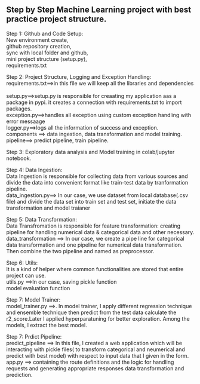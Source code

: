 ## Step by Step Machine Learning project with best practice project structure.

Step 1: Github and Code Setup:<br>
New environment create,<br>
github repository creation,<br>
sync with local folder and github, <br>
mini project structure (setup.py),<br>
requirements.txt<br>

Step 2: Project Structure, Logging and Exception Handling:<br>
requirements.txt==>in this file we will keep all the libraries and dependencies<br><br>
setup.py==>setup.py is responsible for creaating my application aas a package in pypi. it creates a connection with requirements.txt to import packages.<br>
exception.py==>handles all exception using custom exception handling with error messaage<br>
logger.py==>logs all the information of success and exception.<br>
components ==> data ingestion, data transformation and model training.
pipeline==> predict pipeline, train pipeline.

Step 3: Exploratory data analysis and Model training in colab/jupyter notebook.<br>

Step 4: Data Ingestion:<br>
Data Ingestion is responsible for collecting data from various sources and divide the data into convenient format like train-test data by tranformation pipeline.<br>
data_ingestion.py==> In our case, we use dataset from local database(.csv file) and divide the data set into train set and test set, initiate the data transformation and model traianer <br>

Step 5: Data Transformation:<br>
Data Transfromation is responsible for feature transformation: creating pipeline for handling numerical data & categorical data and other necessary.<br>
data_transformation ==> In our case, we create a pipe line for categorical data transformation and one pipeline for numerical data transformation. Then combine the two pipeline and named as preprocessor. <br>

Step 6: Utils:<br>
It is a kind of helper where common functionalities are stored that entire project can use.<br>
utils.py ==>In our case, saving pickle function <br>
model evaluation function <br>

Step 7: Model Trainer:<br>
model_trainer.py ==>. In model trainer, I apply different regression technique and ensemble technique then predict from the test data calculate the r2_score.Later I applied hyperparatuning for better exploration. Among the models, I extract the best model.<br>

Step 7: Prdict Pipeline: <br>
predict_pipeline ==> In this file, I created a web application which will be interacting with pickle files( to transform categorical and neumerical and predict with best model) with respect to input data that I given in the form.
app.py ==> containing the route definitions and the logic for handling requests and generating appropriate responses  data transformation and prediction.




